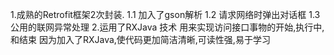 1.成熟的Retrofit框架2次封装.
    1.1 加入了gson解析
    1.2 请求网络时弹出对话框
    1.3 公用的联网异常处理
2.运用了RXJava 技术
    用来实现访问接口事物的开始,执行中,和结束
    因为加入了RXJava,使代码更加简洁清晰,可读性强,易于学习
